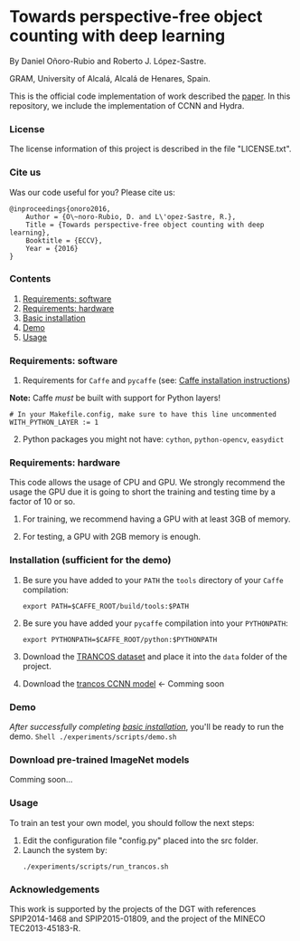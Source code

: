# Towards perspective-free object counting with deep learning

By Daniel Oñoro-Rubio and Roberto J. López-Sastre.

GRAM, University of Alcalá, Alcalá de Henares, Spain.

This is the official code implementation of work described the [paper](http://agamenon.tsc.uah.es/Investigacion/gram/publications/eccv2016-onoro.pdf). In this repository, we include the implementation of CCNN and Hydra.

### License

The license information of this project is described in the file "LICENSE.txt".

### Cite us

Was our code useful for you? Please cite us:

    @inproceedings{onoro2016,
        Author = {O\~noro-Rubio, D. and L\'opez-Sastre, R.},
        Title = {Towards perspective-free object counting with deep learning},
        Booktitle = {ECCV},
        Year = {2016}
    }

### Contents
1. [Requirements: software](#requirements-software)
2. [Requirements: hardware](#requirements-hardware)
3. [Basic installation](#installation-sufficient-for-the-demo)
4. [Demo](#demo)
5. [Usage](#usage)

### Requirements: software

1. Requirements for `Caffe` and `pycaffe` (see: [Caffe installation instructions](http://caffe.berkeleyvision.org/installation.html))

  **Note:** Caffe *must* be built with support for Python layers!

  ```make
  # In your Makefile.config, make sure to have this line uncommented
  WITH_PYTHON_LAYER := 1
  ```

2. Python packages you might not have: `cython`, `python-opencv`, `easydict`


### Requirements: hardware

This code allows the usage of CPU and GPU. We strongly recommend the usage the GPU due it is going to short the training and testing time by a factor of 10 or so.

1. For training, we recommend having a GPU with at least 3GB of memory.

2. For testing, a GPU with 2GB memory is enough.

### Installation (sufficient for the demo)

1. Be sure you have added to your `PATH` the `tools` directory of your `Caffe` compilation:
    ```Shell
    export PATH=$CAFFE_ROOT/build/tools:$PATH
    ```
2. Be sure you have added your `pycaffe` compilation into your `PYTHONPATH`:
	```Shell
    export PYTHONPATH=$CAFFE_ROOT/python:$PYTHONPATH
    ```

3. Download the [TRANCOS dataset](http://agamenon.tsc.uah.es/Personales/rlopez/data/trancos/) and place it into the `data` folder of the project.

4. Download the [trancos CCNN model]()  <- Comming soon
    
### Demo

*After successfully completing [basic installation](#installation-sufficient-for-the-demo)*, you'll be ready to run the demo.
	```Shell
    ./experiments/scripts/demo.sh
    ```

### Download pre-trained ImageNet models

Comming soon...

### Usage

To train an test your own model, you should follow the next steps:

1. Edit the configuration file "config.py" placed into the src folder.
2. Launch the system by:
	```Shell
    ./experiments/scripts/run_trancos.sh
    ```

### Acknowledgements
This work is supported by the projects of the DGT with references SPIP2014-1468 and SPIP2015-01809, and the project of the MINECO TEC2013-45183-R.
